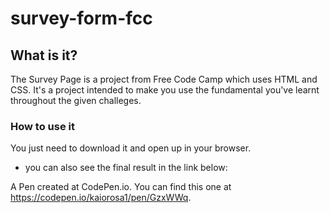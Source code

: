 # survey-form-fcc

## What is it?

The Survey Page is a project from Free Code Camp which uses HTML and CSS. It's a project intended to make you use the fundamental you've learnt throughout the given challeges.


### How to use it

You just need to download it and open up in your browser. 


 - you can also see the final result in the link below:

A Pen created at CodePen.io. You can find this one at https://codepen.io/kaiorosa1/pen/GzxWWq.

 
